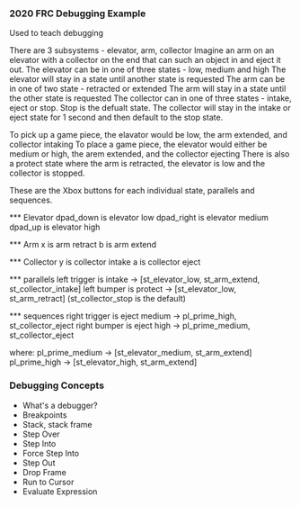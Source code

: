 ### 2020 FRC Debugging Example
Used to teach debugging

There are 3 subsystems - elevator, arm, collector
Imagine an arm on an elevator with a collector on the end that can such an object in and eject it out.
The elevator can be in one of three states - low, medium and high
The elevator will stay in a state until another state is requested
The arm can be in one of two state - retracted or extended
The arm will stay in a state until the other state is requested
The collector can in one of three states - intake, eject or stop. Stop is the defualt state.
The collector will stay in the intake or eject state for 1 second and then default to the stop state.

To pick up a game piece, the elavator would be low, the arm extended, and collector intaking
To place a game piece, the elevator would either be medium or high, the arem extended, and the collector ejecting
There is also a protect state where the arm is retracted, the elevator is low and the collector is stopped.

These are the Xbox buttons for each individual state, parallels and sequences.

*** Elevator
dpad_down is elevator low
dpad_right is elevator medium
dpad_up is elevator high

*** Arm
x is arm retract
b is arm extend

*** Collector
y is collector intake
a is collector eject

*** parallels 
left trigger is intake -> [st_elevator_low, st_arm_extend, st_collector_intake]
left bumper is protect -> [st_elevator_low, st_arm_retract] (st_collector_stop is the default)



*** sequences
right trigger is eject medium -> pl_prime_high, st_collector_eject
right bumper is eject high -> pl_prime_medium, st_collector_eject

  where:
   pl_prime_medium -> [st_elevator_medium, st_arm_extend]
   pl_prime_high -> [st_elevator_high, st_arm_extend]



### Debugging Concepts

* What's a debugger?
* Breakpoints
* Stack, stack frame
* Step Over
* Step Into
* Force Step Into
* Step Out
* Drop Frame
* Run to Cursor
* Evaluate Expression
